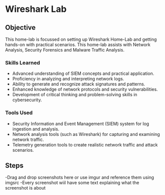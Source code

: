 # Wireshark Lab

## Objective

This home-lab is focussed on setting up Wireshark Home-Lab and getting hands-on with practical scenarios. This home-lab assists with Network Analysis, Security Forensics and Malware Traffic Analysis.

### Skills Learned

- Advanced understanding of SIEM concepts and practical application.
- Proficiency in analyzing and interpreting network logs.
- Ability to generate and recognize attack signatures and patterns.
- Enhanced knowledge of network protocols and security vulnerabilities.
- Development of critical thinking and problem-solving skills in cybersecurity.

### Tools Used

- Security Information and Event Management (SIEM) system for log ingestion and analysis.
- Network analysis tools (such as Wireshark) for capturing and examining network traffic.
- Telemetry generation tools to create realistic network traffic and attack scenarios.

## Steps

-Drag and drop screenshots here or use imgur and reference them using imgsrc
-Every screenshot wiil have some text explaining what the screenshot is about
